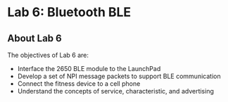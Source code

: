 # Lab 6: Bluetooth BLE  

## About Lab 6  
The objectives of Lab 6 are:
- Interface the 2650 BLE module to the LaunchPad  
- Develop a set of NPI message packets to support BLE communication  
- Connect the fitness device to a cell phone  
- Understand the concepts of service, characteristic, and advertising  


